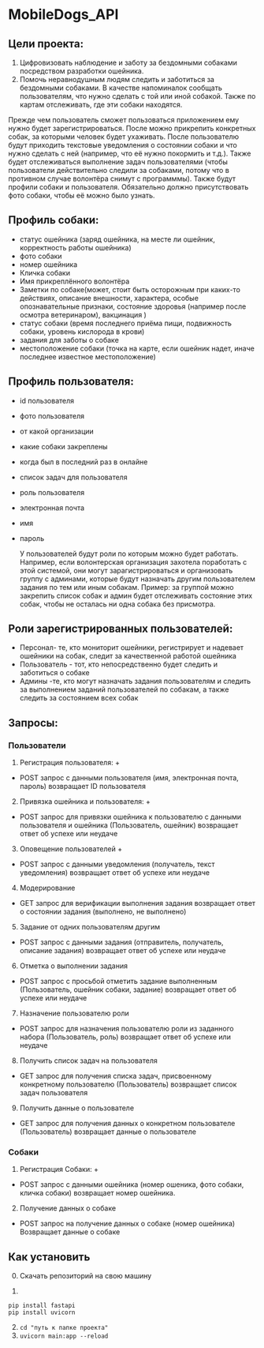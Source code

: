 # MobileDogs_API
## Цели проекта:
1. Цифровизовать наблюдение и заботу за бездомными собаками посредством разработки ошейника.
2. Помочь неравнодушным людям следить и заботиться за бездомными собаками. В качестве напоминалок сообщать пользователям, что нужно сделать с той или иной собакой. Также по картам отслеживать, где эти собаки находятся.

Прежде чем пользователь сможет пользоваться приложением ему нужно будет зарегистрироваться. После можно прикрепить конкретных собак, за которыми человек будет ухаживать. После пользователю будут приходить текстовые уведомления о состоянии собаки и что нужно сделать с ней (например, что её нужно покормить и т.д.). Также будет отслеживаться выполнение задач пользователями (чтобы пользователи действительно следили за собаками, потому что в противном случае волонтёра снимут с программмы). Также будут профили собаки и пользователя. Обязательно должно присутствовать фото собаки, чтобы её можно было узнать.

## Профиль собаки:
- статус ошейника (заряд ошейника, на месте ли ошейник, корректность работы ошейника)
- фото собаки
- номер ошейника
- Кличка собаки
- Имя прикреплённого волонтёра
- Заметки по собаке(может, стоит быть осторожным при каких-то действиях, описание внешности, характера, особые опознавательные признаки, состояние здоровья (например после осмотра ветеринаром), вакцинация )
- статус собаки (время последнего приёма пищи, подвижность собаки, уровень кислорода в крови)
- задания для заботы о собаке
- местоположение собаки (точка на карте, если ошейник надет, иначе последнее известное местоположение)

## Профиль пользователя:
- id пользователя
- фото пользователя
- от какой организации
- какие собаки закреплены
- когда был в последний раз в онлайне
- список задач для пользователя
- роль пользователя
- электронная почта
- имя
- пароль

  У пользователей будут роли по которым можно будет работать. Например, если волонтерская организация захотела поработать с этой системой, они могут зарагистрироваться и организовать группу с админами, которые будут назначать другим пользователем задания по тем или иным собакам. Пример: за группой можно закрепить список собак и админ будет отслеживать состояние этих собак, чтобы не осталась ни одна собака без присмотра.

## Роли зарегистрированных пользователей:
- Персонал- те, кто мониторит ошейники, регистрирует и надевает ошейники на собак, следит за качественной работой ошейника
- Пользователь - тот, кто непосредственно будет следить и заботиться о собаке
- Админы -те, кто могут назначать задания пользователям и следить за выполнением заданий пользователей по собакам, а также следить за состоянием всех собак

## Запросы: 

### Пользователи

1. Регистрация пользователя: +
- POST запрос с данными пользователя (имя, электронная почта, пароль)
возвращает ID пользователя

2. Привязка ошейника и пользователя: +
- POST запрос для привязки ошейника к пользователю с данными пользователя и ошейника (Пользователь, ошейник)
возвращает ответ об успехе или неудаче

3. Оповещение пользователей +
- POST запрос с данными уведомления (получатель, текст уведомления)
возвращает ответ об успехе или неудаче

4. Модерирование
- GET запрос для верификации выполнения задания
возвращает ответ о состоянии задания (выполнено, не выполнено)

5. Задание от одних пользователям другим
- POST запрос с данными задания (отправитель, получатель, описание задания)
возвращает ответ об успехе или неудаче

6. Отметка о выполнении задания
- POST запрос с просьбой отметить задание выполненным (Пользователь, ошейник собаки, задание)
возвращает ответ об успехе или неудаче

7. Назначение пользователю роли
- POST запрос для назначения пользователю роли из заданного набора (Пользователь, роль)
возвращает ответ об успехе или неудаче

8. Получить список задач на пользователя
- GET запрос для получения списка задач, присвоенному конкретному пользователю (Пользователь)
возвращает список задач пользователя

9. Получить данные о пользователе
- GET запрос для получения данных о конкретном пользователе (Пользователь)
возвращает данные о пользователе

### Собаки

1. Регистрация Собаки: +
- POST запрос с данными ошейника (номер ошеника, фото собаки, кличка собаки)
возвращает номер ошейника.

2. Получение данных о собаке
- POST запрос на получение данных о собаке (номер ошейника)
Возвращает данные о собаке

## Как установить

0. Скачать репозиторий на свою машину

1.
```
pip install fastapi
pip install uvicorn
```
2. `cd "путь к папке проекта"`
3. `uvicorn main:app --reload`


